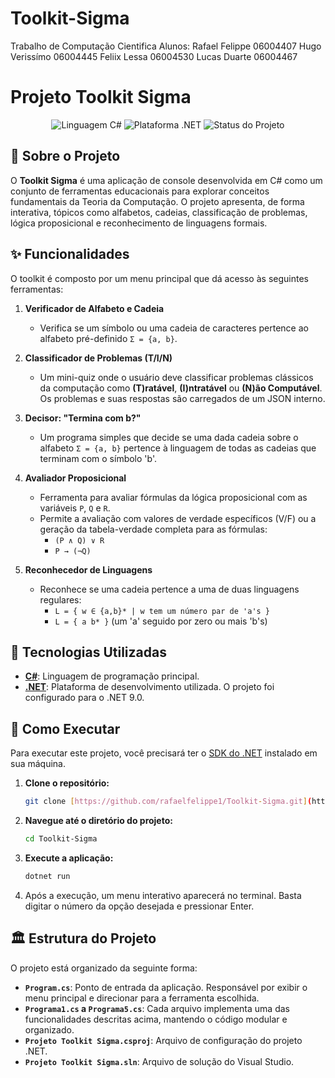 # Toolkit-Sigma
Trabalho de Computação Cientifica
Alunos:
Rafael Felippe 06004407
Hugo Verissímo 06004445
Feliix Lessa 06004530
Lucas Duarte 06004467

# Projeto Toolkit Sigma

<p align="center">
  <img src="https://img.shields.io/badge/Linguagem-C%23-blueviolet" alt="Linguagem C#">
  <img src="https://img.shields.io/badge/Plataforma-.NET-blue" alt="Plataforma .NET">
  <img src="https://img.shields.io/badge/status-conclu%C3%ADdo-brightgreen" alt="Status do Projeto">
</p>

## 📝 Sobre o Projeto

O **Toolkit Sigma** é uma aplicação de console desenvolvida em C# como um conjunto de ferramentas educacionais para explorar conceitos fundamentais da Teoria da Computação. O projeto apresenta, de forma interativa, tópicos como alfabetos, cadeias, classificação de problemas, lógica proposicional e reconhecimento de linguagens formais.

## ✨ Funcionalidades

O toolkit é composto por um menu principal que dá acesso às seguintes ferramentas:

1.  **Verificador de Alfabeto e Cadeia**
    * Verifica se um símbolo ou uma cadeia de caracteres pertence ao alfabeto pré-definido `Σ = {a, b}`.

2.  **Classificador de Problemas (T/I/N)**
    * Um mini-quiz onde o usuário deve classificar problemas clássicos da computação como **(T)ratável**, **(I)ntratável** ou **(N)ão Computável**. Os problemas e suas respostas são carregados de um JSON interno.

3.  **Decisor: "Termina com b?"**
    * Um programa simples que decide se uma dada cadeia sobre o alfabeto `Σ = {a, b}` pertence à linguagem de todas as cadeias que terminam com o símbolo 'b'.

4.  **Avaliador Proposicional**
    * Ferramenta para avaliar fórmulas da lógica proposicional com as variáveis `P`, `Q` e `R`.
    * Permite a avaliação com valores de verdade específicos (V/F) ou a geração da tabela-verdade completa para as fórmulas:
        * `(P ∧ Q) ∨ R`
        * `P → (¬Q)`

5.  **Reconhecedor de Linguagens**
    * Reconhece se uma cadeia pertence a uma de duas linguagens regulares:
        * `L = { w ∈ {a,b}* | w tem um número par de 'a's }`
        * `L = { a b* }` (um 'a' seguido por zero ou mais 'b's)

## 🚀 Tecnologias Utilizadas

* **[C#](https://learn.microsoft.com/pt-br/dotnet/csharp/)**: Linguagem de programação principal.
* **[.NET](https://dotnet.microsoft.com/)**: Plataforma de desenvolvimento utilizada. O projeto foi configurado para o .NET 9.0.

## 🔧 Como Executar

Para executar este projeto, você precisará ter o [SDK do .NET](https://dotnet.microsoft.com/download) instalado em sua máquina.

1.  **Clone o repositório:**
    ```bash
    git clone [https://github.com/rafaelfelippe1/Toolkit-Sigma.git](https://github.com/rafaelfelippe1/Toolkit-Sigma.git)
    ```

2.  **Navegue até o diretório do projeto:**
    ```bash
    cd Toolkit-Sigma
    ```

3.  **Execute a aplicação:**
    ```bash
    dotnet run
    ```

4.  Após a execução, um menu interativo aparecerá no terminal. Basta digitar o número da opção desejada e pressionar Enter.

## 🏛️ Estrutura do Projeto

O projeto está organizado da seguinte forma:

* **`Program.cs`**: Ponto de entrada da aplicação. Responsável por exibir o menu principal e direcionar para a ferramenta escolhida.
* **`Programa1.cs` a `Programa5.cs`**: Cada arquivo implementa uma das funcionalidades descritas acima, mantendo o código modular e organizado.
* **`Projeto Toolkit Sigma.csproj`**: Arquivo de configuração do projeto .NET.
* **`Projeto Toolkit Sigma.sln`**: Arquivo de solução do Visual Studio.
